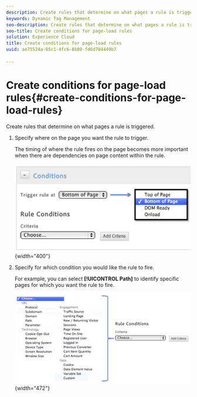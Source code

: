 ```yaml
---
description: Create rules that determine on what pages a rule is triggered.
keywords: Dynamic Tag Management
seo-description: Create rules that determine on what pages a rule is triggered.
seo-title: Create conditions for page-load rules
solution: Experience Cloud
title: Create conditions for page-load rules
uuid: ae75524a-05c1-4fc6-8b00-fd6d784449b7

---
```


# Create conditions for page-load rules{#create-conditions-for-page-load-rules}

Create rules that determine on what pages a rule is triggered.

1. Specify where on the page you want the rule to trigger.

   The timing of where the rule fires on the page becomes more important when there are dependencies on page content within the rule.

   ![](assets/conditions_page_load_rules1.png){width="400"}

1. Specify for which condition you would like the rule to fire.

   For example, you can select **[!UICONTROL Path]** to identify specific pages for which you want the rule to fire.

   ![](assets/conditions_page_load_rules2.png){width="472"}

